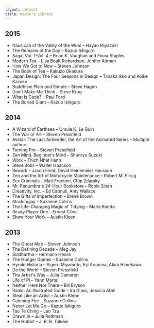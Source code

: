 ```yaml
---
layout: default
title: Kevin's Library
---
```


## 2015

* Nausicaä of the Valley of the Wind – Hayao Miyazaki
* The Remains of the Day – Kazuo Ishiguro
* Saga, Vol. 1-Vol. 4 – Brian K. Vaughan and Fiona Staples
* Modern Tea – Lisa Boalt Richardson, Jenifer Altman
* How We Got to Now – Steven Johnson
* The Book of Tea – Kakuzo Okakura
* Japan Design: The Four Seasons in Design – Tanaka Ikko and Koike Kazuko
* Buddhism Plain and Simple – Steve Hagen
* Don't Make Me Think – Steve Krug
* What is Code? – Paul Ford
* The Buried Giant – Kazuo Ishiguro

## 2014

* A Wizard of Earthsea – Ursula K. Le Guin
* The War of Art – Steven Pressfield
* Avatar: The Last Airbender, the Art of the Animated Series – Multiple authors
* Turning Pro – Steven Pressfield
* Zen Mind, Beginner’s Mind – Shunryu Suzuki
* Work – Thich Nhat Hanh
* Steve Jobs – Walter Isaacson
* Rework – Jason Fried, David Heinemeier Hansson
* Zen and the Art of Motorcycle Maintenance – Robert M. Pirsig
* Sex Criminals – Matt Fraction, Chip Zdarsky
* Mr. Penumbra's 24-Hour Bookstore – Robin Sloan
* Creativity, Inc. – Ed Catmull, Amy Wallace
* The Gifts of Imperfection – Brené Brown
* Mockingjay – Suzanne Collins
* The Life-Changing Magic of Tidying – Marie Kondo
* Ready Player One – Ernest Cline
* Show Your Work – Austin Kleon

## 2013

* The Ghost Map – Steven Johnson
* The Defining Decade – Meg Jay
* Siddhartha – Hermann Hesse
* The Hunger Games – Suzanne Collins
* Hyrule Historia – Sigeru Miyamoto, Eiji Aonuma, Akira Himekawa
* Do the Work! – Steven Pressfield
* The Artist's Way – Julia Cameron
* Life of Pi – Yann Martel
* Neither Here Nor There – Bill Bryson
* Radio: An Illustrated Guide – Ira Glass, Jessica Abel
* Steal Like an Artist – Austin Kleon
* Catching Fire – Suzanne Collins
* Never Let Me Go – Kazuo Ishiguro
* Tao Te Ching – Lao Tzu
* Drawn In – Julia Rothman
* The Hobbit – J. R. R. Tolkein
